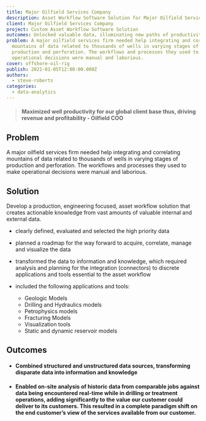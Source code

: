 ```yaml
---
title: Major Oilfield Services Company
description: Asset Workflow Software Solution for Major Oilfield Services Company
client: Major Oilfield Services Company
project: Custom Asset Workflow Software Solution
outcomes: Unlocked valuable data, illuminating new paths of productivity and revenue.
problem: A major oilfield services firm needed help integrating and correlating
  mountains of data related to thousands of wells in varying stages of
  production and perforation. The workflows and processes they used to make
  operational decisions were manual and laborious.
cover: offshore-oil-rig
publish: 2021-01-05T12:00:00.000Z
authors:
  - steve-roberts
categories:
  - data-analytics
---
```

> #### Maximized well productivity for our global client base thus, driving revenue and profitability - Oilfield COO

## Problem

A major oilfield services firm needed help integrating and correlating mountains of data related to thousands of wells in varying stages of production and perforation. The workflows and processes they used to make operational decisions were manual and laborious.

## Solution

Develop a production, engineering focused, asset workflow solution that creates actionable knowledge from vast amounts of valuable internal and external data.

* clearly defined, evaluated and selected the high priority data
* planned a roadmap for the way forward to acquire, correlate, manage and visualize the data
* transformed the data to information and knowledge, which required analysis and planning for the integration (connectors) to discrete applications and tools essential to the asset workflow
* included the following applications and tools:

  * Geologic Models
  * Drilling and Hydraulics models
  * Petrophysics models
  * Fracturing Models
  * Visualization tools
  * Static and dynamic reservoir models

## Outcomes

* #### Combined structured and unstructured data sources, transforming disparate data into information and knowledge
* #### Enabled on-site analysis of historic data from comparable jobs against data being encountered real-time while in drilling or treatment operations, adding significantly to the value our customer could deliver to its customers. This resulted in a complete paradigm shift on the end customer’s view of the services available from our customer.